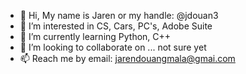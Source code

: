 - 👋 Hi, My name is Jaren or my handle: @jdouan3
- 👀 I’m interested in CS, Cars, PC's, Adobe Suite
- 🌱 I’m currently learning Python, C++
- 💞️ I’m looking to collaborate on ... not sure yet
- 📫 Reach me by email: jarendouangmala@gmai.com

<!---
jdouan3/jdouan3 is a ✨ special ✨ repository because its `README.md` (this file) appears on your GitHub profile.
You can click the Preview link to take a look at your changes.
--->
